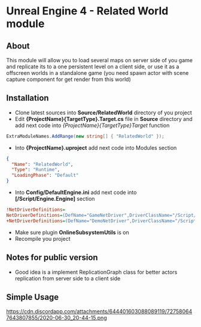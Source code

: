 # Unreal Engine 4 - Related World module

## About
This module will allow you to load several maps on server side of you game and replicate its to a one persistent level on a client side, or use it as a offscreen worlds in a standalone game (you need spawn actor with scene capture component for get render from this world)

## Installation
- Clone latest sources into **Source/RelatedWorld** directory of you project
- Edit **{ProjectName}{TargetType}.Target.cs** file in **Source** directory and add next code into *{ProjectName}{TargetType}Target* function
```c#
ExtraModuleNames.AddRange(new string[] { "RelatedWorld" });
```
- Into **{ProjectName}.uproject** add next code into Modules section
```json
{
  "Name": "RelatedWorld",
  "Type": "Runtime",
  "LoadingPhase": "Default"
}
```

- Into **Config/DefaultEngine.ini** add next code into **[/Script/Engine.Engine]** section
```ini
!NetDriverDefinitions=
NetDriverDefinitions=(DefName="GameNetDriver",DriverClassName="/Script/RelatedWorld.RwIpNetDriver",DriverClassNameFallback="/Script/RelatedWorld.RwIpNetDriver")
+NetDriverDefinitions=(DefName="DemoNetDriver",DriverClassName="/Script/Engine.DemoNetDriver",DriverClassNameFallback="/Script/Engine.DemoNetDriver")
```

- Make sure plugin **OnlineSubsystemUtils** is on
- Recompile you project

## Notes for public version
- Good idea is a implement ReplicationGraph class for better actors replication from server side to a client side

## Simple Usage
https://cdn.discordapp.com/attachments/644401603088089119/727580647643807855/2020-06-30_20-44-15.png
